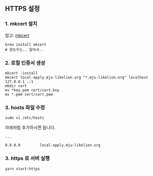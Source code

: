 ## HTTPS 설정

### 1. mkcert 설치

참고: [mkcert](https://mkcert.dev/)

```shell
brew install mkcert
# 윈도우는.. 알아서..
```

### 2. 로컬 인증서 생성

```shell
mkcert -install
mkcert local-apply.mju-likelion.org "*.mju-likelion.org" localhost 127.0.0.1 ::1
mkdir cert
mv *key.pem cert/cert.key
mv *.pem cert/cert.pem
```

### 3. hosts 파일 수정

```shell
sudo vi /etc/hosts
```

아래처럼 추가하시면 됩니다.

```text
...

0.0.0.0         local-apply.mju-likelion.org
```

### 3. https 로 서버 실행

```shell
yarn start:https
```
